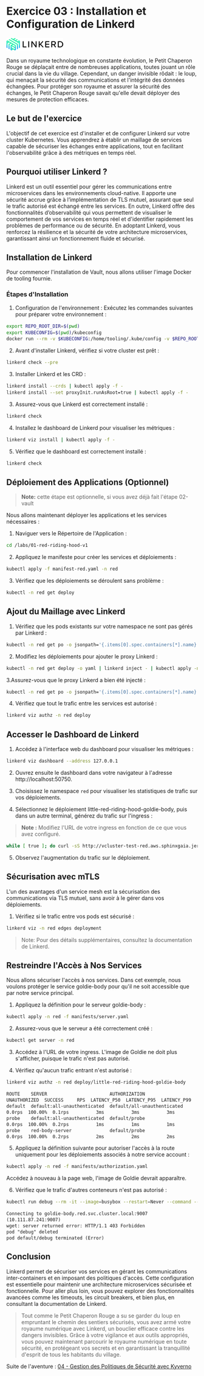 # Exercice 03 : Installation et Configuration de Linkerd

![Linkerd](../../images/linkerd_logo.png)

Dans un royaume technologique en constante évolution, le Petit Chaperon Rouge se déplaçait entre de nombreuses 
applications, toutes jouant un rôle crucial dans la vie du village. Cependant, un danger invisible rôdait : le loup, 
qui menaçait la sécurité des communications et l'intégrité des données échangées. Pour protéger son royaume et assurer 
la sécurité des échanges, le Petit Chaperon Rouge savait qu'elle devait déployer des mesures de protection efficaces.

## Le but de l'exercice

L'objectif de cet exercice est d'installer et de configurer Linkerd sur votre cluster Kubernetes. Vous apprendrez à 
établir un maillage de services capable de sécuriser les échanges entre applications, tout en facilitant l'observabilité 
grâce à des métriques en temps réel.

## Pourquoi utiliser Linkerd ?

Linkerd est un outil essentiel pour gérer les communications entre microservices dans les environnements cloud-native. 
Il apporte une sécurité accrue grâce à l’implémentation de TLS mutuel, assurant que seul le trafic autorisé est échangé 
entre les services. En outre, Linkerd offre des fonctionnalités d’observabilité qui vous permettent de visualiser le 
comportement de vos services en temps réel et d'identifier rapidement les problèmes de performance ou de sécurité. En 
adoptant Linkerd, vous renforcez la résilience et la sécurité de votre architecture microservices, garantissant ainsi 
un fonctionnement fluide et sécurisé.

## Installation de Linkerd

Pour commencer l'installation de Vault, nous allons utiliser l'image Docker de tooling fournie.

### Étapes d'Installation
1. Configuration de l'environnement :
Exécutez les commandes suivantes pour préparer votre environnement :

```bash
export REPO_ROOT_DIR=$(pwd)
export KUBECONFIG=$(pwd)/kubeconfig
docker run --rm -v $KUBECONFIG:/home/tooling/.kube/config -v $REPO_ROOT_DIR/labs:/labs -it ghcr.io/ddrugeon/little-red-riding-hood-tooling:latest
```

2. Avant d'installer Linkerd, vérifiez si votre cluster est prêt :

```bash
linkerd check --pre
```

3. Installer Linkerd et les CRD :

```bash
linkerd install --crds | kubectl apply -f -
linkerd install --set proxyInit.runAsRoot=true | kubectl apply -f -
```

3. Assurez-vous que Linkerd est correctement installé :

```bash
linkerd check
```

4. Installez le dashboard de Linkerd pour visualiser les métriques :

```bash
linkerd viz install | kubectl apply -f -
```

5. Vérifiez que le dashboard est correctement installé :

```bash
linkerd check
```

## Déploiement des Applications (Optionnel)

> **Note:** 
> cette étape est optionnelle, si vous avez déjà fait l'étape 02-vault

Nous allons maintenant déployer les applications et les services nécessaires :

1. Naviguer vers le Répertoire de l'Application :

```bash
cd /labs/01-red-riding-hood-v1
```

2. Appliquez le manifeste pour créer les services et déploiements :

```bash
kubectl apply -f manifest-red.yaml -n red
```

3. Vérifiez que les déploiements se déroulent sans problème :

```bash
kubectl -n red get deploy
```

## Ajout du Maillage avec Linkerd

1. Vérifiez que les pods existants sur votre namespace ne sont pas gérés par Linkerd :

```bash
kubectl -n red get po -o jsonpath='{.items[0].spec.containers[*].name}'
```

2. Modifiez les déploiements pour ajouter le proxy Linkerd :

```bash
kubectl -n red get deploy -o yaml | linkerd inject - | kubectl apply -n red -f -
```

3.Assurez-vous que le proxy Linkerd a bien été injecté :

```bash
kubectl -n red get po -o jsonpath='{.items[0].spec.containers[*].name}' | grep linkerd-proxy
```

4. Vérifiez que tout le trafic entre les services est autorisé :

```bash
linkerd viz authz -n red deploy
```

## Accesser le Dashboard de Linkerd

1. Accédez à l'interface web du dashboard pour visualiser les métriques :

```bash
linkerd viz dashboard --address 127.0.0.1
```

2. Ouvrez ensuite le dashboard dans votre navigateur à l'adresse http://localhost:50750.

3. Choisissez le namespace `red` pour visualiser les statistiques de trafic sur vos déploiements.

4. Sélectionnez le déploiement little-red-riding-hood-goldie-body, puis dans un autre terminal, 
générez du trafic sur l'ingress :

> **Note :** Modifiez l'URL de votre ingress en fonction de ce que vous avez configuré.

```bash
while [ true ]; do curl -sS http://vcluster-test-red.aws.sphinxgaia.jeromemasson.fr > /dev/null ; done;
```
5. Observez l'augmentation du trafic sur le déploiement.

## Sécurisation avec mTLS

L'un des avantages d'un service mesh est la sécurisation des communications via TLS mutuel, sans avoir à 
le gérer dans vos déploiements.

1. Vérifiez si le trafic entre vos pods est sécurisé :

```bash
linkerd viz -n red edges deployment
```

> Note: Pour des détails supplémentaires, consultez la documentation de Linkerd.

## Restreindre l'Accès à Nos Services

Nous allons sécuriser l'accès à nos services. Dans cet exemple, nous voulons protéger le service goldie-body pour 
qu'il ne soit accessible que par notre service principal.

1. Appliquez la définition pour le serveur goldie-body :

```bash
kubectl apply -n red -f manifests/server.yaml
```

2. Assurez-vous que le serveur a été correctement créé :

```bash
kubectl get server -n red
```

3. Accédez à l'URL de votre ingress. L'image de Goldie ne doit plus s'afficher, puisque le trafic n'est pas autorisé.

4. Vérifiez qu'aucun trafic entrant n'est autorisé :

```bash
linkerd viz authz -n red deploy/little-red-riding-hood-goldie-body
```

```text
ROUTE    SERVER                       AUTHORIZATION                  UNAUTHORIZED  SUCCESS     RPS  LATENCY_P50  LATENCY_P95  LATENCY_P99  
default  default:all-unauthenticated  default/all-unauthenticated          0.0rps  100.00%  0.1rps          3ms          3ms          3ms  
probe    default:all-unauthenticated  default/probe                        0.0rps  100.00%  0.2rps          1ms          1ms          1ms  
probe    red-body-server              default/probe                        0.0rps  100.00%  0.2rps          2ms          2ms          2ms  

```
5. Appliquez la définition suivante pour autoriser l'accès à la route uniquement pour les déploiements associés à 
notre service account :

```bash
kubectl apply -n red -f manifests/authorization.yaml
```

Accédez à nouveau à la page web, l'image de Goldie devrait apparaître.

6. Vérifiez que le trafic d'autres conteneurs n'est pas autorisé :

```bash
kubectl run debug --rm -it --image=busybox --restart=Never --command -- wget goldie-body.red.svc.cluster.local:9007/images/body.svg
```
```text
Connecting to goldie-body.red.svc.cluster.local:9007 (10.111.87.241:9007)
wget: server returned error: HTTP/1.1 403 Forbidden
pod "debug" deleted
pod default/debug terminated (Error)
```
## Conclusion

Linkerd permet de sécuriser vos services en gérant les communications inter-containers et en imposant des politiques 
d'accès. Cette configuration est essentielle pour maintenir une architecture microservices sécurisée et fonctionnelle. 
Pour aller plus loin, vous pouvez explorer des fonctionnalités avancées comme les timeouts, les circuit breakers, 
et bien plus, en consultant la documentation de Linkerd.

> Tout comme le Petit Chaperon Rouge a su se garder du loup en empruntant le chemin des sentiers sécurisés, vous avez 
> armé votre royaume numérique avec Linkerd, un bouclier efficace contre les dangers invisibles. Grâce à votre vigilance
> et aux outils appropriés, vous pouvez maintenant parcourir le royaume numérique en toute sécurité, en protégeant vos
> secrets et en garantissant la tranquillité d'esprit de tous les habitants du village.
 
Suite de l'aventure : [04 - Gestion des Politiques de Sécurité avec Kyverno](../04-kyverno/README.md)

